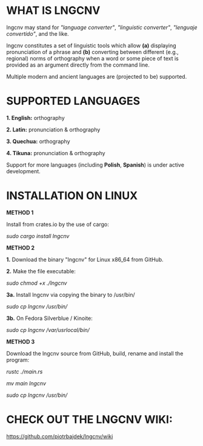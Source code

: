 # WHAT IS LNGCNV

lngcnv may stand for _"language converter"_, _"linguistic converter"_, _"lenguaje convertido"_, and the like.

lngcnv constitutes a set of linguistic tools which allow **(a)** displaying pronunciation of a phrase and **(b)** converting between different (e.g., regional) norms of orthography when a word or some piece of text is provided as an argument directly from the command line.

Multiple modern and ancient languages are (projected to be) supported.

# SUPPORTED LANGUAGES

**1. English:** orthography

**2. Latin:** pronunciation & orthography

**3. Quechua:** orthography

**4. Tikuna:** pronunciation & orthography

Support for more languages (including **Polish**, **Spanish**) is under active development.

# INSTALLATION ON LINUX

**METHOD 1**

Install from crates.io by the use of cargo:

_sudo cargo install lngcnv_

**METHOD 2**

**1.** Download the binary "lngcnv" for Linux x86_64 from GitHub.

**2.** Make the file executable:

_sudo chmod +x ./lngcnv_

**3a.** Install lngcnv via copying the binary to /usr/bin/

_sudo cp lngcnv /usr/bin/_

**3b.** On Fedora Silverblue / Kinoite:

_sudo cp lngcnv /var/usrlocal/bin/_

**METHOD 3**

Download the lngcnv source from GitHub, build, rename and install the program:

_rustc ./main.rs_

_mv main lngcnv_

_sudo cp lngcnv /usr/bin/_

# CHECK OUT THE LNGCNV WIKI:

https://github.com/piotrbajdek/lngcnv/wiki
